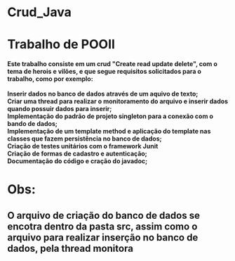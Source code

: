 # Crud_Java

<h1>Trabalho de POOII</h1>
<p><b>Este trabalho consiste em um crud "Create read update delete", com o tema de herois e vilões, e que segue requisitos solicitados para o trabalho, como por exemplo:</b><br><br>
<b>Inserir dados no banco de dados através de um aquivo de texto;</b><br>
<b>Criar uma thread para realizar o monitoramento do arquivo e inserir dados quando possuir dados para inserir;</b><br>
<b>Implementação do padrão de projeto singleton para a conexão com o bando de dados;</b><br>
<b>Implementação de um template method e aplicação do template nas classes que fazem persistência no banco de dados;</b><br>
<b>Criação de testes unitários com o framework Junit</b><br>
<b>Criação de formas de cadastro e autenticação;</b><br>
<b>Documentação do código e cração do javadoc;</b><br>    
  
  
</p>
<h1>Obs:</h1>

<h2><b>O arquivo de criação do banco de dados se encotra dentro da pasta src, assim como o arquivo para realizar inserção no banco de dados, pela thread monitora</b></h2>
 
